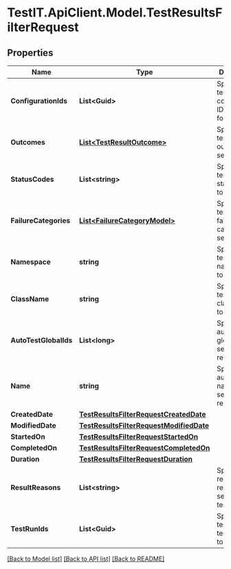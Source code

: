 # TestIT.ApiClient.Model.TestResultsFilterRequest

## Properties

Name | Type | Description | Notes
------------ | ------------- | ------------- | -------------
**ConfigurationIds** | **List&lt;Guid&gt;** | Specifies a test result configuration IDs to search for | [optional] 
**Outcomes** | [**List&lt;TestResultOutcome&gt;**](TestResultOutcome.md) | Specifies a test result outcomes to search for | [optional] 
**StatusCodes** | **List&lt;string&gt;** | Specifies a test result status codes to search for | [optional] 
**FailureCategories** | [**List&lt;FailureCategoryModel&gt;**](FailureCategoryModel.md) | Specifies a test result failure categories to search for | [optional] 
**Namespace** | **string** | Specifies a test result namespace to search for | [optional] 
**ClassName** | **string** | Specifies a test result class name to search for | [optional] 
**AutoTestGlobalIds** | **List&lt;long&gt;** | Specifies an autotest global IDs to search results for | [optional] 
**Name** | **string** | Specifies an autotest name to search results for | [optional] 
**CreatedDate** | [**TestResultsFilterRequestCreatedDate**](TestResultsFilterRequestCreatedDate.md) |  | [optional] 
**ModifiedDate** | [**TestResultsFilterRequestModifiedDate**](TestResultsFilterRequestModifiedDate.md) |  | [optional] 
**StartedOn** | [**TestResultsFilterRequestStartedOn**](TestResultsFilterRequestStartedOn.md) |  | [optional] 
**CompletedOn** | [**TestResultsFilterRequestCompletedOn**](TestResultsFilterRequestCompletedOn.md) |  | [optional] 
**Duration** | [**TestResultsFilterRequestDuration**](TestResultsFilterRequestDuration.md) |  | [optional] 
**ResultReasons** | **List&lt;string&gt;** | Specifies result reasons for searching test results | [optional] 
**TestRunIds** | **List&lt;Guid&gt;** | Specifies a test result test run IDs to search for | [optional] 

[[Back to Model list]](../README.md#documentation-for-models) [[Back to API list]](../README.md#documentation-for-api-endpoints) [[Back to README]](../README.md)

